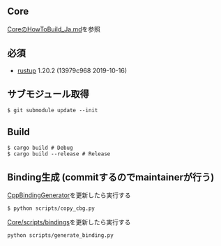 ## Core
[CoreのHowToBuild_Ja.md](Core/../../../Core/documents/development/HowToBuild_Ja.md)を参照

## 必須
- [rustup](https://rustup.rs) 1.20.2 (13979c968 2019-10-16)

## サブモジュール取得

```shell
$ git submodule update --init
```

## Build
```shell
$ cargo build # Debug
$ cargo build --release # Release
```

## Binding生成 (commitするのでmaintainerが行う)
[CppBindingGenerator](/Core/scripts/bindings/CppBindingGenerator)を更新したら実行する
```shell
$ python scripts/copy_cbg.py
```

[Core/scripts/bindings](/Core/scripts/bindings)を更新したら実行する
```
python scripts/generate_binding.py
```
